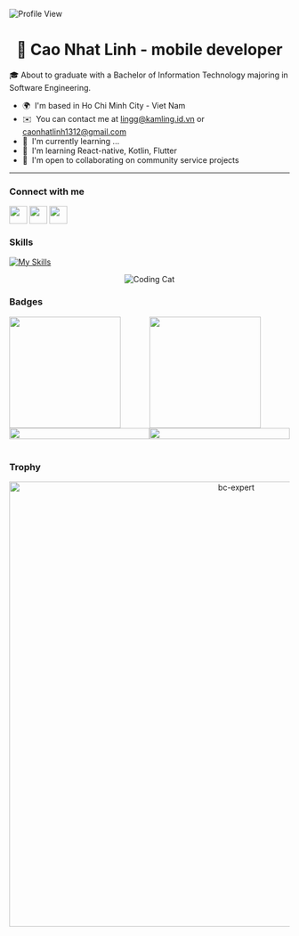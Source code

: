 ![Profile View](https://komarev.com/ghpvc/?username=CaoNhatLinh&style=flat-square)

<h1 align="center"> 👋 Cao Nhat Linh - mobile developer </h1>

🎓 About to graduate with a Bachelor of Information Technology majoring in Software Engineering.

* 🌍  I'm based in Ho Chi Minh City - Viet Nam
* ✉️  You can contact me at [lingg@kamling.id.vn](mailto:lingg@kamling.id.vn) or [caonhatlinh1312@gmail.com](mailto:caonhatlinh1312@gmail.com)
* 🚀  I'm currently  learning ...
* 🧠  I'm learning React-native, Kotlin, Flutter
* 🤝  I'm open to collaborating on community service projects
--- 
### Connect with me
<a href = 'https://www.linkedin.com/in/linh-cao-24577a252'> <img width = '32px' align= 'center' src="https://raw.githubusercontent.com/rahulbanerjee26/githubAboutMeGenerator/main/icons/linked-in-alt.svg"/></a> 
<a href = 'https://github.com/CaoNhatLinh'> <img width = '32px' align= 'center' src="https://raw.githubusercontent.com/rahulbanerjee26/githubAboutMeGenerator/main/icons/github.svg"/></a>
<a href = 'https://www.facebook.com/kam1213.2002'> <img width = '32px' align= 'center' src="https://raw.githubusercontent.com/rahulbanerjee26/githubAboutMeGenerator/main/icons/facebook.svg"/></a>

### Skills

[![My Skills](https://skillicons.dev/icons?i=js,ts,java,react,cpp,cs,php,html,jquery,css,scss,bootstrap,laravel,dotnet,npm,firebase,flutter,nodejs,mongodb,mysql,linux,idea,git,photoshop)](https://skillicons.dev)
<p align="center">
   <img align="center" src="https://data.whicdn.com/images/131201358/original.gif" alt="Coding Cat"/>
</p>


### Badges
<div style="display:grid;grid-template-columns: auto auto;"> 
<img  height="200px" src="https://github-readme-stats.vercel.app/api?username=CaoNhatLinh&count_private=true&show_icons=true&theme=tokyonight" />
<img  height="200px" src="https://github-readme-stats.vercel.app/api/top-langs/?username=CaoNhatLinh&layout=compact&theme=tokyonight&langs_count=9" />
<img  height="100%" src="https://github-readme-streak-stats.herokuapp.com/?user=CaoNhatLinh&theme=tokyonight&hide_border=true&mode=weekly" />
<img  height="100%" src="https://leetcard.jacoblin.cool/CaoNhatLinh?border=0&theme=dark" />
</div>
</br>

### Trophy

<p align="center"> <a href="https://github.com/ryo-ma/github-profile-trophy"><img src="https://github-profile-trophy.vercel.app/?username=CaoNhatLinh&theme=tokyonight&no-frame=true&row=1&&margin-w=30&no-bg=false" alt="bc-expert" width="800px"/></a></p>


